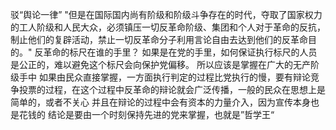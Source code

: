 驳“舆论一律”
"但是在国际国内尚有阶级和阶级斗争存在的时代，夺取了国家权力的工人阶级和人民大众，必须镇压一切反革命阶级、集团和个人对于革命的反抗，制止他们的复辟活动，禁止一切反革命分子利用言论自由去达到他们的反革命目的。"
反革命的标尺在谁的手里？
如果是在党的手里，如何保证执行标尺的人员是公正的，难以避免这个标尺会向保护党偏移。
所以应该是掌握在广大的无产阶级手中
如果由民众直接掌握，一方面执行判定的过程比党执行的慢，要有辩论竞争投票的过程，在这个过程中反革命的辩论就会广泛传播，一般的民众在思想上是简单的，或者不关心
并且在辩论的过程中会有资本的力量介入，因为宣传本身也是花钱的
结论是要由一个时刻保持先进的党来掌握，也就是”哲学王“